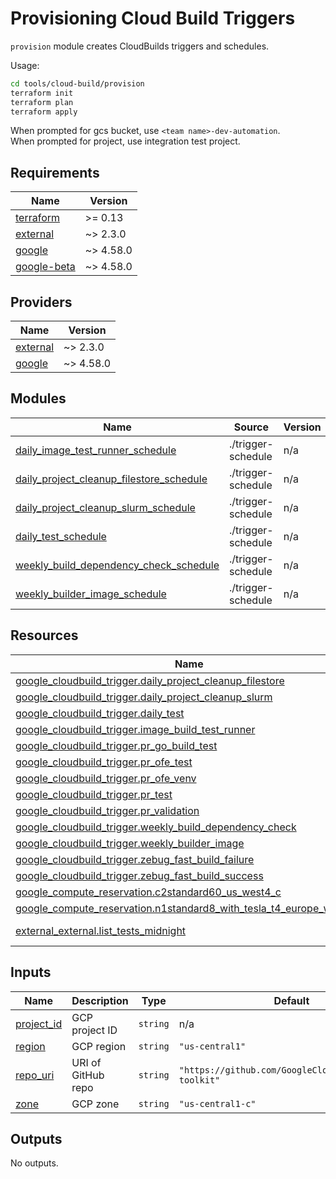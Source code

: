 # Provisioning Cloud Build Triggers

`provision` module creates CloudBuilds triggers and schedules.

Usage:

```sh
cd tools/cloud-build/provision
terraform init
terraform plan
terraform apply
```

When prompted for gcs bucket, use `<team name>-dev-automation`.\
When prompted for project, use integration test project.

<!-- BEGINNING OF PRE-COMMIT-TERRAFORM DOCS HOOK -->
## Requirements

| Name | Version |
|------|---------|
| <a name="requirement_terraform"></a> [terraform](#requirement\_terraform) | >= 0.13 |
| <a name="requirement_external"></a> [external](#requirement\_external) | ~> 2.3.0 |
| <a name="requirement_google"></a> [google](#requirement\_google) | ~> 4.58.0 |
| <a name="requirement_google-beta"></a> [google-beta](#requirement\_google-beta) | ~> 4.58.0 |

## Providers

| Name | Version |
|------|---------|
| <a name="provider_external"></a> [external](#provider\_external) | ~> 2.3.0 |
| <a name="provider_google"></a> [google](#provider\_google) | ~> 4.58.0 |

## Modules

| Name | Source | Version |
|------|--------|---------|
| <a name="module_daily_image_test_runner_schedule"></a> [daily\_image\_test\_runner\_schedule](#module\_daily\_image\_test\_runner\_schedule) | ./trigger-schedule | n/a |
| <a name="module_daily_project_cleanup_filestore_schedule"></a> [daily\_project\_cleanup\_filestore\_schedule](#module\_daily\_project\_cleanup\_filestore\_schedule) | ./trigger-schedule | n/a |
| <a name="module_daily_project_cleanup_slurm_schedule"></a> [daily\_project\_cleanup\_slurm\_schedule](#module\_daily\_project\_cleanup\_slurm\_schedule) | ./trigger-schedule | n/a |
| <a name="module_daily_test_schedule"></a> [daily\_test\_schedule](#module\_daily\_test\_schedule) | ./trigger-schedule | n/a |
| <a name="module_weekly_build_dependency_check_schedule"></a> [weekly\_build\_dependency\_check\_schedule](#module\_weekly\_build\_dependency\_check\_schedule) | ./trigger-schedule | n/a |
| <a name="module_weekly_builder_image_schedule"></a> [weekly\_builder\_image\_schedule](#module\_weekly\_builder\_image\_schedule) | ./trigger-schedule | n/a |

## Resources

| Name | Type |
|------|------|
| [google_cloudbuild_trigger.daily_project_cleanup_filestore](https://registry.terraform.io/providers/hashicorp/google/latest/docs/resources/cloudbuild_trigger) | resource |
| [google_cloudbuild_trigger.daily_project_cleanup_slurm](https://registry.terraform.io/providers/hashicorp/google/latest/docs/resources/cloudbuild_trigger) | resource |
| [google_cloudbuild_trigger.daily_test](https://registry.terraform.io/providers/hashicorp/google/latest/docs/resources/cloudbuild_trigger) | resource |
| [google_cloudbuild_trigger.image_build_test_runner](https://registry.terraform.io/providers/hashicorp/google/latest/docs/resources/cloudbuild_trigger) | resource |
| [google_cloudbuild_trigger.pr_go_build_test](https://registry.terraform.io/providers/hashicorp/google/latest/docs/resources/cloudbuild_trigger) | resource |
| [google_cloudbuild_trigger.pr_ofe_test](https://registry.terraform.io/providers/hashicorp/google/latest/docs/resources/cloudbuild_trigger) | resource |
| [google_cloudbuild_trigger.pr_ofe_venv](https://registry.terraform.io/providers/hashicorp/google/latest/docs/resources/cloudbuild_trigger) | resource |
| [google_cloudbuild_trigger.pr_test](https://registry.terraform.io/providers/hashicorp/google/latest/docs/resources/cloudbuild_trigger) | resource |
| [google_cloudbuild_trigger.pr_validation](https://registry.terraform.io/providers/hashicorp/google/latest/docs/resources/cloudbuild_trigger) | resource |
| [google_cloudbuild_trigger.weekly_build_dependency_check](https://registry.terraform.io/providers/hashicorp/google/latest/docs/resources/cloudbuild_trigger) | resource |
| [google_cloudbuild_trigger.weekly_builder_image](https://registry.terraform.io/providers/hashicorp/google/latest/docs/resources/cloudbuild_trigger) | resource |
| [google_cloudbuild_trigger.zebug_fast_build_failure](https://registry.terraform.io/providers/hashicorp/google/latest/docs/resources/cloudbuild_trigger) | resource |
| [google_cloudbuild_trigger.zebug_fast_build_success](https://registry.terraform.io/providers/hashicorp/google/latest/docs/resources/cloudbuild_trigger) | resource |
| [google_compute_reservation.c2standard60_us_west4_c](https://registry.terraform.io/providers/hashicorp/google/latest/docs/resources/compute_reservation) | resource |
| [google_compute_reservation.n1standard8_with_tesla_t4_europe_west1_d](https://registry.terraform.io/providers/hashicorp/google/latest/docs/resources/compute_reservation) | resource |
| [external_external.list_tests_midnight](https://registry.terraform.io/providers/hashicorp/external/latest/docs/data-sources/external) | data source |

## Inputs

| Name | Description | Type | Default | Required |
|------|-------------|------|---------|:--------:|
| <a name="input_project_id"></a> [project\_id](#input\_project\_id) | GCP project ID | `string` | n/a | yes |
| <a name="input_region"></a> [region](#input\_region) | GCP region | `string` | `"us-central1"` | no |
| <a name="input_repo_uri"></a> [repo\_uri](#input\_repo\_uri) | URI of GitHub repo | `string` | `"https://github.com/GoogleCloudPlatform/hpc-toolkit"` | no |
| <a name="input_zone"></a> [zone](#input\_zone) | GCP zone | `string` | `"us-central1-c"` | no |

## Outputs

No outputs.
<!-- END OF PRE-COMMIT-TERRAFORM DOCS HOOK -->
